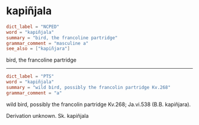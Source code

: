 # kapiñjala

``` toml
dict_label = "NCPED"
word = "kapiñjala"
summary = "bird, the francoline partridge"
grammar_comment = "masculine a"
see_also = ["kapiñjara"]
```

bird, the francoline partridge

--------------------

``` toml
dict_label = "PTS"
word = "kapiñjala"
summary = "wild bird, possibly the francolin partridge Kv.268"
grammar_comment = "a"
```

wild bird, possibly the francolin partridge Kv.268; Ja.vi.538 (B.B. kapiñjara).

Derivation unknown. Sk. kapiñjala

